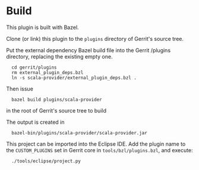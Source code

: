 Build
=====

This plugin is built with Bazel.

Clone (or link) this plugin to the `plugins` directory of Gerrit's source tree.

Put the external dependency Bazel build file into the Gerrit /plugins directory,
replacing the existing empty one.

```
  cd gerrit/plugins
  rm external_plugin_deps.bzl
  ln -s scala-provider/external_plugin_deps.bzl .
```

Then issue

```
  bazel build plugins/scala-provider
```

in the root of Gerrit's source tree to build

The output is created in

```
  bazel-bin/plugins/scala-provider/scala-provider.jar
```

This project can be imported into the Eclipse IDE.
Add the plugin name to the `CUSTOM_PLUGINS` set in
Gerrit core in `tools/bzl/plugins.bzl`, and execute:

```
  ./tools/eclipse/project.py
```
